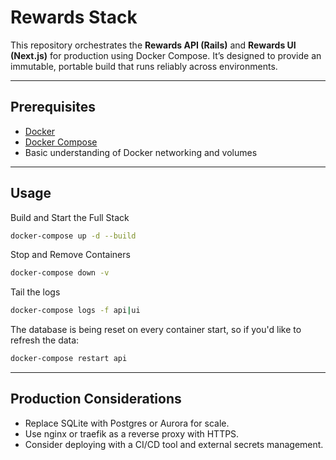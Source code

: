 # Rewards Stack

This repository orchestrates the **Rewards API (Rails)** and **Rewards UI (Next.js)** for production using Docker Compose. It’s designed to provide an immutable, portable build that runs reliably across environments.

---

## Prerequisites

- [Docker](https://www.docker.com/products/docker-desktop)
- [Docker Compose](https://docs.docker.com/compose/install/)
- Basic understanding of Docker networking and volumes

---

## Usage
Build and Start the Full Stack
```bash
docker-compose up -d --build
```
Stop and Remove Containers
```bash
docker-compose down -v
```
Tail the logs
```bash
docker-compose logs -f api|ui
```
The database is being reset on every container start, so if you'd like to refresh the data:
```bash
docker-compose restart api
```

---

## Production Considerations
-	Replace SQLite with Postgres or Aurora for scale.
-	Use nginx or traefik as a reverse proxy with HTTPS.
-	Consider deploying with a CI/CD tool and external secrets management.